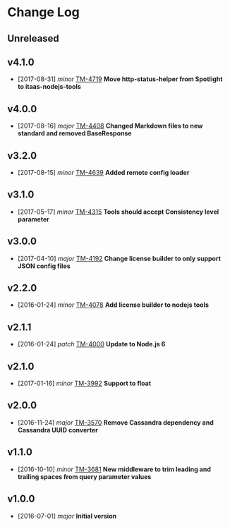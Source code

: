 # Change Log

## Unreleased

## v4.1.0
- [2017-08-31] *minor* [TM-4719](https://jiralabone.atlassian.net/browse/TM-4719) **Move http-status-helper from Spotlight to itaas-nodejs-tools**

## v4.0.0
- [2017-08-16] *major* [TM-4408](https://jiralabone.atlassian.net/browse/TM-4408) **Changed Markdown files to new standard and removed BaseResponse**

## v3.2.0
- [2017-08-15] *minor* [TM-4639](https://jiralabone.atlassian.net/browse/TM-4639) **Added remote config loader**

## v3.1.0
- [2017-05-17] *minor* [TM-4315](https://jiralabone.atlassian.net/browse/TM-4315) **Tools should accept Consistency level parameter**

## v3.0.0
- [2017-04-10] *major* [TM-4192](https://jiralabone.atlassian.net/browse/TM-4192) **Change license builder to only support JSON config files**

## v2.2.0
- [2016-01-24] *minor* [TM-4078](https://jiralabone.atlassian.net/browse/TM-4078) **Add license builder to nodejs tools**

## v2.1.1
- [2016-01-24] *patch* [TM-4000](https://jiralabone.atlassian.net/browse/TM-4000) **Update to Node.js 6**

## v2.1.0
- [2017-01-16] *minor* [TM-3992](https://jiralabone.atlassian.net/browse/TM-3992) **Support to float**

## v2.0.0
- [2016-11-24] *major* [TM-3570](https://jiralabone.atlassian.net/browse/TM-3570) **Remove Cassandra dependency and Cassandra UUID converter**

## v1.1.0
- [2016-10-10] *minor* [TM-3681](https://jiralabone.atlassian.net/browse/TM-3681) **New middleware to trim leading and trailing spaces from query parameter values**

## v1.0.0
- [2016-07-01] *major* **Initial version**
